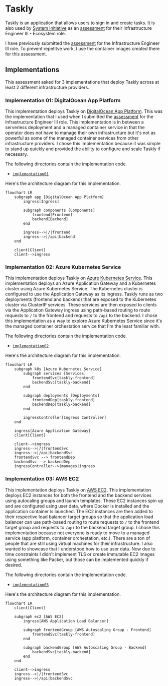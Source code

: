 # Taskly

Taskly is an application that allows users to sign in and create tasks. It is
also used by [System Initiative](https://www.systeminit.com/) as an
[assessment](https://github.com/systeminit/assessment-ie3-ecosystem) for their
Infrastructure Engineer III - Ecosystem role.

I have previously submitted the
[assessment](https://github.com/systeminit/assessment-ie3) for the
Infrastructure Engineer III role. To prevent repetitve work, I use the container
images created there for this assessment.

## Implementations

This assessment asked for 3 implementations that deploy Taskly across at least 2
different infrastructure providers.

### Implementation 01: DigitalOcean App Platform

This implementation deploys Taskly on [DigitalOcean App
Platform](https://www.digitalocean.com/products/app-platform). This was the
implementation that I used when I submitted the
[assessment](https://github.com/systeminit/assessment-ie3) for the
Infrastructure Engineer III role. This implementation is in between a serverless
deployment and a managed container service in that the operator does not have to
manage their own infrastructure but it's not as powerful as some of the managed
container services from other infrastructure providers. I chose this
implementation because it was simple to stand up quickly and provided the
ability to configure and scale Taskly if necessary.

The following directories contain the implementation code.

- [`implementation01`](implementation01)

Here's the architecture diagram for this implementation.

```mermaid
flowchart LR
    subgraph app [DigitalOcean App Platform]
        ingress[Ingress]

        subgraph components [Components]
            frontend[Frontend]
            backend[Backend]
        end

        ingress-->|/|frontend
        ingress-->|/api|backend
    end

    client[Client]
    client-->ingress
```

### Implementation 02: Azure Kubernetes Service

This implementation deploys Taskly on [Azure Kubernetes
Service](https://azure.microsoft.com/en-us/products/kubernetes-service/). This
implementation deploys an Azure Application Gateway and a Kubernetes cluster
using Azure Kubernetes Service. The Kubernetes cluster is configured to use the
Application Gateway as its ingress. Taskly runs as two deployments (frontend and
backend) that are exposed to the Kubernetes cluster via ClusterIP services.
These services are then exposed to clients via the Application Gateway ingress
using path-based routing to route requests to `/` to the frontend and requests
to `/api` to the backend. I chose this implementation as a way to explore Azure
Kubernetes Service since it's the managed container orchestation service that
I'm the least familiar with.

The following directories contain the implementation code.

- [`implementation02`](implementation02)

Here's the architecture diagram for this implementation.

```mermaid
flowchart LR
    subgraph k8s [Azure Kubernetes Service]
        subgraph services [Services]
            frontendSvc[taskly-frontend]
            backendSvc[taskly-backend]
        end

        subgraph deployments [Deployments]
            frontendDep[taskly-frontend]
            backendDep[taskly-backend]
        end

        ingressController[Ingress Controller]
    end

    ingress[Azure Application Gateway]
    client[Client]

    client-->ingress
    ingress-->|/|frontendSvc
    ingress-->|/api|backendSvc
    frontendSvc --> frontendDep
    backendSvc --> backendDep
    ingressController-->|manages|ingress
```

### Implementation 03: AWS EC2

This implementation deploys Taskly on [AWS EC2](https://aws.amazon.com/ec2/).
This implementation deploys EC2 instances for both the frontend and the backend
services using autocaling groups and launch templates. These EC2 instances spin
up and are configured using user data, where Docker is installed and the
application container is launched. The EC2 instances are then added to their
respective load balancer target groups so that the application load balancer can
use path-based routing to route requests to `/` to the frontend target group and
requests to `/api` to the backend target group. I chose this implementation
because not everyone is ready to move to a managed service (app platform,
container orchestation, etc.). There are a ton of people that are still using
virtual machines for their infrastructure. I also wanted to showcase that I
understood how to use user data. Now due to time constraints I didn't implement
TLS or create immutable EC2 images using something like Packer, but those can be
implemented quickly if desired.

The following directories contain the implementation code.

- [`implementation03`](implementation03)

Here's the architecture diagram for this implementation.

```mermaid
flowchart LR
    client[Client]

    subgraph ec2 [AWS EC2]
        ingress[AWS Application Load Balancer]

        subgraph frontendGroup [AWS Autoscaling Group - Frontend]
            frontendSvc[taskly-frontend]
        end

        subgraph backendGroup [AWS Autoscaling Group - Backend]
            backendSvc[taskly-backend]
        end
    end

    client-->ingress
    ingress-->|/|frontendSvc
    ingress-->|/api|backendSvc
```
